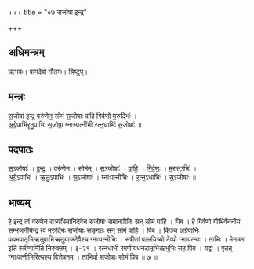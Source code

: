 +++
title = "०७ सजोषा इन्द्र"

+++
## अधिमन्त्रम्
ऋभवः। वामदेवो गौतमः। त्रिष्टुप्।

## मन्त्रः
स॒जोषा॑ इन्द्र॒ वरु॑णेन॒ सोमं॑ स॒जोषाः॑ पाहि गिर्वणो म॒रुद्भिः॑ ।  
अ॒ग्रे॒पाभि॑रृतु॒पाभिः॑ स॒जोषा॒ ग्नास्पत्नी॑भी रत्न॒धाभिः॑ स॒जोषाः॑ ॥

## पदपाठः
स॒ऽजोषाः॑ । इ॒न्द्र॒ । वरु॑णेन । सोम॑म् । स॒ऽजोषाः॑ । पा॒हि॒ । गि॒र्व॒णः॒ । म॒रुत्ऽभिः॑ ।  
अ॒ग्रे॒ऽपाभिः॑ । ऋ॒तु॒ऽपाभिः॑ । स॒ऽजोषाः॑ । ग्नाःपत्नी॑भिः । र॒त्न॒ऽधाभिः॑ । स॒ऽजोषाः॑ ॥

## भाष्यम्
हे इन्द्र त्वं वरुणेन रात्र्यभिमानिदेवेन सजोषाः समानप्रीतिः सन् सोमं पाहि । पिब । हे गिर्वणो गीर्भिर्वननीय सम्भजनीयेन्द्र त्वं मरुद्भिः सजोषाः सङ्गतः सन् सोमं पाहि । पिब । किञ्च अग्रेपाभिः प्रथमपातृभिऋतुपाभिऋतुयाजदेवैश्च ग्नाःपत्नीभिः । स्त्रीणां पालयित्र्यो देव्यो ग्नाःपत्न्यः । ताभिः । मेनाब्ना इति स्त्रीणामिति निरुक्तम् । ३-२१ । रत्नधाभी रमणीयधनदातृभिऋभुभिः सह पिब । यद्वा । एतत् ग्नाःपत्नीभिरित्यस्य विशेषनम् । ताभिर्वा सजोषाः सोमं पिब ॥ ७ ॥